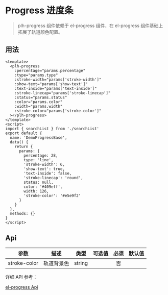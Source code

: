 # Progress 进度条

> plh-progress 组件依赖于 el-progress 组件，在 el-progress 组件基础上拓展了轨道颜色配置。

## 用法

<progress-base></progress-base>

```vue
<template>
  <plh-progress
    :percentage="params.percentage"
    :type="params.type"
    :stroke-width="params['stroke-width']"
    :show-text="params['show-text']"
    :text-inside="params['text-inside']"
    :stroke-linecap="params['stroke-linecap']"
    :status="params.status"
    :color="params.color"
    :width="params.width"
    :stroke-color="params['stroke-color']"
  ></plh-progress>
</template>
<script>
import { searchList } from './searchList'
export default {
  name: 'DemoProgressBase',
  data() {
    return {
      params: {
        percentage: 28,
        type: 'line',
        'stroke-width': 6,
        'show-text': true,
        'text-inside': false,
        'stroke-linecap': 'round',
        status: null,
        color: '#409eff',
        width: 126,
        'stroke-color': '#e5e9f2'
      }
    }
  },
  methods: {}
}
</script>
```

## Api

| 参数         |    描述    |  类型  | 可选值 | 必须 | 默认值 |
| ------------ | :--------: | :----: | :----: | :--: | ------ |
| stroke-color | 轨道背景色 | string |        |  否  |        |

详细 API 参考：

[el-progress Api](https://element.eleme.cn/#/zh-CN/component/progress#attributes)
